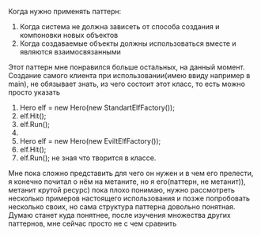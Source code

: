 Когда нужно применять паттерн:
 1. Когда система не должна зависеть от способа создания и компоновки новых объектов
 2. Когда создаваемые объекты должны использоваться вместе и являются взаимосвязанными

Этот паттерн мне понравился больше остальных, на данный момент. Создание самого клиента при использовании(имею ввиду например в main), не обязывает знать, из чего состоит этот класс, то есть можно просто указать 
 1. Hero elf = new Hero(new StandartElfFactory());
 2. elf.Hit();
 3. elf.Run();
 4. 
 5. Hero elf = new Hero(new EviltElfFactory());
 6. elf.Hit();
 7. elf.Run();
не зная что творится в классе.

Мне пока сложно представить для чего он нужен и в чем его прелести, я конечно почитал о нём на метаните, но я его(паттерн, не метанит)), метанит крутой ресурс) пока плохо понимаю, нужно рассмотреть несколько примеров настоящего использования и позже попробовать несколько своих, но сама структура паттерна довольно понятная. Думаю станет куда понятнее, после изучения множества других паттернов, мне сейчас просто не с чем сравнить
